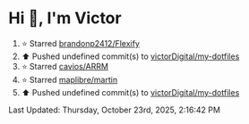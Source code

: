 <h1>Hi 👋, I'm Victor </h1>

<!--RECENT_ACTIVITY:start-->
1. ⭐ Starred [brandonp2412/Flexify](https://github.com/brandonp2412/Flexify)<br>
2. ⬆️ Pushed undefined commit(s) to [victorDigital/my-dotfiles](https://github.com/victorDigital/my-dotfiles)<br>
3. ⭐ Starred [cavios/ARRM](https://github.com/cavios/ARRM)<br>
4. ⭐ Starred [maplibre/martin](https://github.com/maplibre/martin)<br>
5. ⬆️ Pushed undefined commit(s) to [victorDigital/my-dotfiles](https://github.com/victorDigital/my-dotfiles)<br>
<!--RECENT_ACTIVITY:end-->

<!--RECENT_ACTIVITY:last_update-->
Last Updated: Thursday, October 23rd, 2025, 2:16:42 PM
<!--RECENT_ACTIVITY:last_update_end-->
